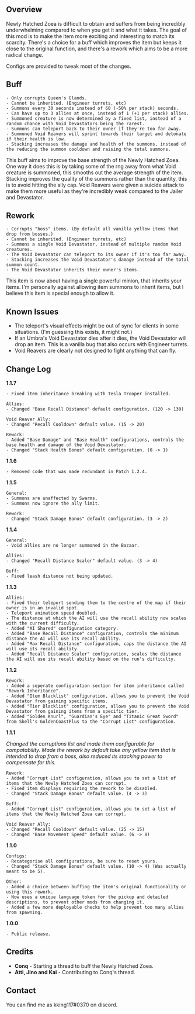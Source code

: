 ## Overview

Newly Hatched Zoea is difficult to obtain and suffers from being incredibly underwhelming compared to when you get it and what it takes.
The goal of this mod is to make the item more exciting and interesting to match its scarcity.
There's a choice for a buff which improves the item but keeps it close to the original function, and there's a rework which aims to be a more radical change.

Configs are provided to tweak most of the changes.

## Buff

```
- Only corrupts Queen's Glands.
- Cannot be inherited. (Engineer turrets, etc)
- Summons every 30 seconds instead of 60 (-50% per stack) seconds.
- Can have up to 3 allies at once, instead of 1 (+1 per stack) allies.
- Summoned creature is now determined by a fixed list, instead of a random chance with Void Devastators being the rarest.
- Summons can teleport back to their owner if they're too far away.
- Summoned Void Reavers will sprint towards their target and detonate if their health is low.
- Stacking increases the damage and health of the summons, instead of the reducing the summon cooldown and raising the total summons.
```

This buff aims to improve the base strength of the Newly Hatched Zoea.
One way it does this is by taking some of the rng away from what Void creature is summoned, this smooths out the average strength of the item.
Stacking improves the quality of the summons rather than the quantity, this is to avoid hitting the ally cap.
Void Reavers were given a suicide attack to make them more useful as they're incredibly weak compared to the Jailer and Devastator.

## Rework

```
- Corrupts "boss" items. (By default all vanilla yellow items that drop from bosses.)
- Cannot be inherited. (Engineer turrets, etc)
- Summons a single Void Devastator, instead of multiple random Void creatures.
- The Void Devastator can teleport to its owner if it's too far away.
- Stacking increases the Void Devastator's damage instead of the total summon count.
- The Void Devastator inherits their owner's items.
```

This item is now about having a single powerful minion, that inherits your items.
I'm personally against allowing item summons to inherit items, but I believe this item is special enough to allow it.

## Known Issues

- The teleport's visual effects might be out of sync for clients in some situations. (I'm guessing this exists, it might not.)
- If an Umbra's Void Devastator dies after it dies, the Void Devastator will drop an item. This is a vanilla bug that also occurs with Engineer turrets.
- Void Reavers are clearly not designed to fight anything that can fly.

## Change Log

**1.1.7**

```
- Fixed item inheritance breaking with Tesla Trooper installed.

Allies:
- Changed "Base Recall Distance" default configuration. (120 -> 130)

Void Reaver Ally:
- Changed "Recall Cooldown" default value. (15 -> 20)

Rework:
- Added "Base Damage" and "Base Health" configurations, controls the base health and damage of the Void Devastator.
- Changed "Stack Health Bonus" default configuration. (0 -> 1)
```

**1.1.6**

```
- Removed code that was made redundant in Patch 1.2.4.
```

**1.1.5**

```
General:
- Summons are unaffected by Swarms.
- Summons now ignore the ally limit.

Rework:
- Changed "Stack Damage Bonus" default configuration. (3 -> 2)
```

**1.1.4**

```
General:
- Void allies are no longer summoned in the Bazaar.

Allies:
- Changed "Recall Distance Scaler" default value. (3 -> 4)

Buff:
- Fixed leash distance not being updated.
```

**1.1.3**

```
Allies:
- Fixed their teleport sending them to the centre of the map if their owner is in an invalid spot.
- Teleport animation speed doubled.
- The distance at which the AI will use the recall ability now scales with the current difficulty.
- Added "AI Shared" configuration category.
- Added "Base Recall Distance" configuration, controls the minimum distance the AI will use its recall ability.
- Added "Max Recall Distance" configuration, caps the distance the AI will use its recall ability.
- Added "Recall Distance Scaler" configuration, scales the distance the AI will use its recall ability based on the run's difficulty.
```

**1.1.2**

```
Rework:
- Added a seperate configuration section for item inheritance called "Rework Inheritance".
- Added "Item Blacklist" configuration, allows you to prevent the Void Devastator from gaining specific items.
- Added "Tier Blacklist" configuration, allows you to prevent the Void Devastator from gaining items from a specific tier.
- Added "Golden Knurl", "Guardian's Eye" and "Titanic Great Sword" from Skell's GoldenCoastPlus to the "Corrupt List" configuration.
```

**1.1.1**

_Changed the corruptions list and made them configurable for compatability. Made the rework by default take any yellow item that is intended to drop from a boss, also reduced its stacking power to compensate for this._

```
Rework:
- Added "Corrupt List" configuration, allows you to set a list of items that the Newly Hatched Zoea can corrupt.
- Fixed item displays requiring the rework to be disabled.
- Changed "Stack Damage Bonus" default value. (4 -> 3)

Buff:
- Added "Corrupt List" configuration, allows you to set a list of items that the Newly Hatched Zoea can corrupt.

Void Reaver Ally:
- Changed "Recall Cooldown" default value. (25 -> 15)
- Changed "Base Movement Speed" default value. (6 -> 8)
```

**1.1.0**

```
Configs:
- Recategorise all configurations, be sure to reset yours.
- Changed "Stack Damage Bonus" default value. (10 -> 4) (Was actually meant to be 5).

Other:
- Added a choice between buffing the item's original functionality or using this rework.
- Now uses a unique language token for the pickup and detailed descriptions, to prevent other mods from changing it.
- Added a few more deployable checks to help prevent too many allies from spawning.
```

**1.0.0**

````
- Public release.
````

## Credits

* **Conq** - Starting a thread to buff the Newly Hatched Zoea.
* **Atti, Jino and Kai** - Contributing to Conq's thread.

## Contact

You can find me as kking117#0370 on discord.